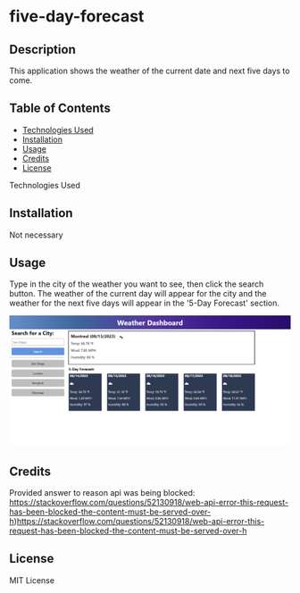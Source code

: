 # five-day-forecast

## Description

This application shows the weather of the current date and next five days to come.

## Table of Contents

- [Technologies Used](#technologies-used)
- [Installation](#installation)
- [Usage](#usage)
- [Credits](#credits)
- [License](#license)

Technologies Used

## Installation

Not necessary

## Usage

Type in the city of the weather you want to see, then click the search button. The weather of the current day will appear for the city and the weather for the next five days will appear in the '5-Day Forecast' section.

![Image of weather dashboard](weatherDashboard.png)


## Credits

Provided answer to reason api was being blocked:
https://stackoverflow.com/questions/52130918/web-api-error-this-request-has-been-blocked-the-content-must-be-served-over-h)https://stackoverflow.com/questions/52130918/web-api-error-this-request-has-been-blocked-the-content-must-be-served-over-h

## License

MIT License
